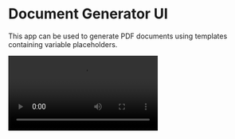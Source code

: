 # Document Generator UI

This app can be used to generate PDF documents using templates containing variable placeholders.

![](document-generator-demo.mov)
